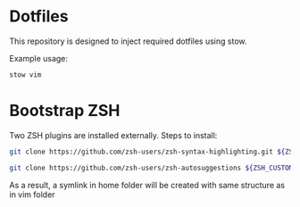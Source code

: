 # Dotfiles

This repository is designed to inject required dotfiles using stow.

Example usage:
```bash
stow vim
```

# Bootstrap ZSH
Two ZSH plugins are installed externally. Steps to install:
```bash
git clone https://github.com/zsh-users/zsh-syntax-highlighting.git ${ZSH_CUSTOM:-~/.oh-my-zsh/custom}/plugins/zsh-syntax-highlighting

git clone https://github.com/zsh-users/zsh-autosuggestions ${ZSH_CUSTOM:-~/.oh-my-zsh/custom}/plugins/zsh-autosuggestions

```

As a result, a symlink in home folder will be created with same structure as in vim folder

